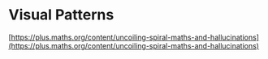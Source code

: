 # Visual Patterns

[https://plus.maths.org/content/uncoiling-spiral-maths-and-hallucinations](https://plus.maths.org/content/uncoiling-spiral-maths-and-hallucinations)